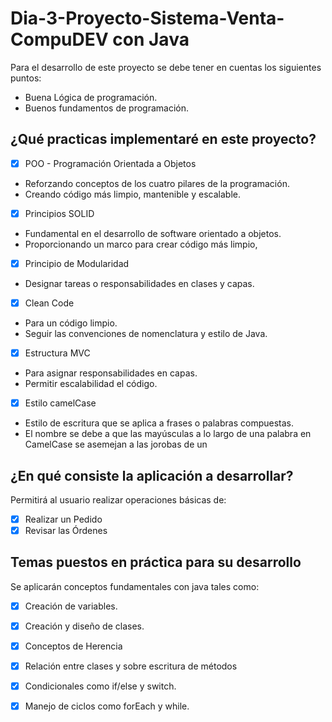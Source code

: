 # Dia-3-Proyecto-Sistema-Venta-CompuDEV con Java

Para el desarrollo de este proyecto se debe tener en cuentas los 
siguientes puntos:

- Buena Lógica de programación.
- Buenos fundamentos de programación.

## ¿Qué practicas implementaré en este proyecto?

- [x] POO - Programación Orientada a Objetos
- Reforzando conceptos de los cuatro pilares de la programación.
- Creando código más limpio, mantenible y escalable.

- [x] Principios SOLID
- Fundamental en el desarrollo de software orientado a objetos.
- Proporcionando un marco para crear código más limpio,

- [x] Principio de Modularidad
- Designar tareas o responsabilidades en clases y capas.

- [x] Clean Code
- Para un código limpio.
- Seguir las convenciones de nomenclatura y estilo de Java.

- [x] Estructura MVC
- Para asignar responsabilidades en capas.
- Permitir escalabilidad el código.

- [x] Estilo camelCase
- Estilo de escritura que se aplica a frases o palabras compuestas.
- El nombre se debe a que las mayúsculas a lo largo de una palabra en CamelCase se asemejan a las jorobas de un

## ¿En qué consiste la aplicación a desarrollar?

Permitirá al usuario realizar operaciones básicas de:
- [x] Realizar un Pedido
- [x] Revisar las Órdenes

## Temas puestos en práctica para su desarrollo
Se aplicarán conceptos fundamentales con java tales como:

- [x] Creación de variables.
- [x] Creación y diseño de clases.
- [x] Conceptos de Herencia
- [x] Relación entre clases y sobre escritura de métodos
- [x] Condicionales como if/else y switch.
- [x] Manejo de ciclos como forEach y while.




